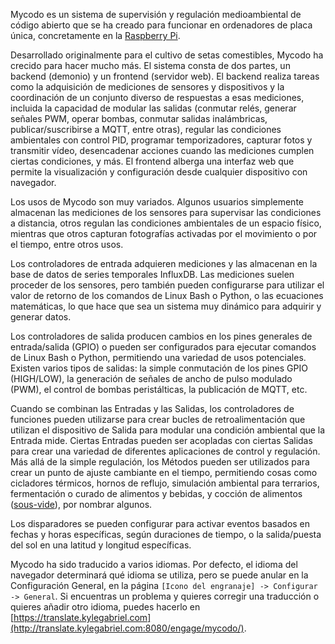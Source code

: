Mycodo es un sistema de supervisión y regulación medioambiental de código abierto que se ha creado para funcionar en ordenadores de placa única, concretamente en la [Raspberry Pi](https://en.wikipedia.org/wiki/Raspberry_Pi).

Desarrollado originalmente para el cultivo de setas comestibles, Mycodo ha crecido para hacer mucho más. El sistema consta de dos partes, un backend (demonio) y un frontend (servidor web). El backend realiza tareas como la adquisición de mediciones de sensores y dispositivos y la coordinación de un conjunto diverso de respuestas a esas mediciones, incluida la capacidad de modular las salidas (conmutar relés, generar señales PWM, operar bombas, conmutar salidas inalámbricas, publicar/suscribirse a MQTT, entre otras), regular las condiciones ambientales con control PID, programar temporizadores, capturar fotos y transmitir vídeo, desencadenar acciones cuando las mediciones cumplen ciertas condiciones, y más. El frontend alberga una interfaz web que permite la visualización y configuración desde cualquier dispositivo con navegador.

Los usos de Mycodo son muy variados. Algunos usuarios simplemente almacenan las mediciones de los sensores para supervisar las condiciones a distancia, otros regulan las condiciones ambientales de un espacio físico, mientras que otros capturan fotografías activadas por el movimiento o por el tiempo, entre otros usos.

Los controladores de entrada adquieren mediciones y las almacenan en la base de datos de series temporales InfluxDB. Las mediciones suelen proceder de los sensores, pero también pueden configurarse para utilizar el valor de retorno de los comandos de Linux Bash o Python, o las ecuaciones matemáticas, lo que hace que sea un sistema muy dinámico para adquirir y generar datos.

Los controladores de salida producen cambios en los pines generales de entrada/salida (GPIO) o pueden ser configurados para ejecutar comandos de Linux Bash o Python, permitiendo una variedad de usos potenciales. Existen varios tipos de salidas: la simple conmutación de los pines GPIO (HIGH/LOW), la generación de señales de ancho de pulso modulado (PWM), el control de bombas peristálticas, la publicación de MQTT, etc.

Cuando se combinan las Entradas y las Salidas, los controladores de funciones pueden utilizarse para crear bucles de retroalimentación que utilizan el dispositivo de Salida para modular una condición ambiental que la Entrada mide. Ciertas Entradas pueden ser acopladas con ciertas Salidas para crear una variedad de diferentes aplicaciones de control y regulación. Más allá de la simple regulación, los Métodos pueden ser utilizados para crear un punto de ajuste cambiante en el tiempo, permitiendo cosas como cicladores térmicos, hornos de reflujo, simulación ambiental para terrarios, fermentación o curado de alimentos y bebidas, y cocción de alimentos ([sous-vide](https://en.wikipedia.org/wiki/Sous-vide)), por nombrar algunos.

Los disparadores se pueden configurar para activar eventos basados en fechas y horas específicas, según duraciones de tiempo, o la salida/puesta del sol en una latitud y longitud específicas.

Mycodo ha sido traducido a varios idiomas. Por defecto, el idioma del navegador determinará qué idioma se utiliza, pero se puede anular en la Configuración General, en la página `[Icono del engranaje] -> Configurar -> General`. Si encuentras un problema y quieres corregir una traducción o quieres añadir otro idioma, puedes hacerlo en [https://translate.kylegabriel.com](http://translate.kylegabriel.com:8080/engage/mycodo/).

